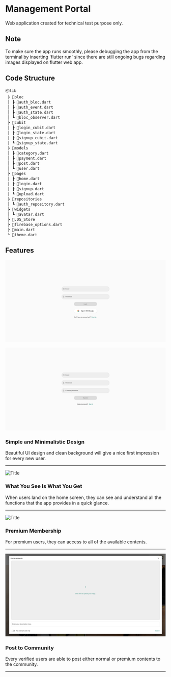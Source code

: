 # Management Portal

Web application created for technical test purpose only.

## Note

To make sure the app runs smoothly, please debugging the app from the terminal by inserting 'flutter run' since there are still ongoing bugs regarding images displayed on flutter web app.

## Code Structure

```
📦lib
 ┣ 📂bloc
 ┃ ┣ 📜auth_bloc.dart
 ┃ ┣ 📜auth_event.dart
 ┃ ┣ 📜auth_state.dart
 ┃ ┗ 📜bloc_observer.dart
 ┣ 📂cubit
 ┃ ┣ 📜login_cubit.dart
 ┃ ┣ 📜login_state.dart
 ┃ ┣ 📜signup_cubit.dart
 ┃ ┗ 📜signup_state.dart
 ┣ 📂models
 ┃ ┣ 📜category.dart
 ┃ ┣ 📜payment.dart
 ┃ ┣ 📜post.dart
 ┃ ┗ 📜user.dart
 ┣ 📂pages
 ┃ ┣ 📜home.dart
 ┃ ┣ 📜login.dart
 ┃ ┣ 📜signup.dart
 ┃ ┗ 📜upload.dart
 ┣ 📂repositories
 ┃ ┗ 📜auth_repository.dart
 ┣ 📂widgets
 ┃ ┗ 📜avatar.dart
 ┣ 📜.DS_Store
 ┣ 📜firebase_options.dart
 ┣ 📜main.dart
 ┗ 📜theme.dart
```
## Features

![Title](/assets/flutter_01.png)

![Title](/assets/flutter_02.png)
### Simple and Minimalistic Design
Beautiful UI design and clean background will give a nice first impression for every new user.


__________________________________________________________________________________________________
![Title](/assets/flutter_03.png)
### What You See Is What You Get
When users land on the home screen, they can see and understand all the functions that the app provides in a quick glance.


__________________________________________________________________________________________________
![Title](/assets/flutter_04.png)
### Premium Membership
For premium users, they can access to all of the available contents.


__________________________________________________________________________________________________
![Title](/assets/flutter_05.png)
### Post to Community
Every verified users are able to post either normal or premium contents to the community.


__________________________________________________________________________________________________

